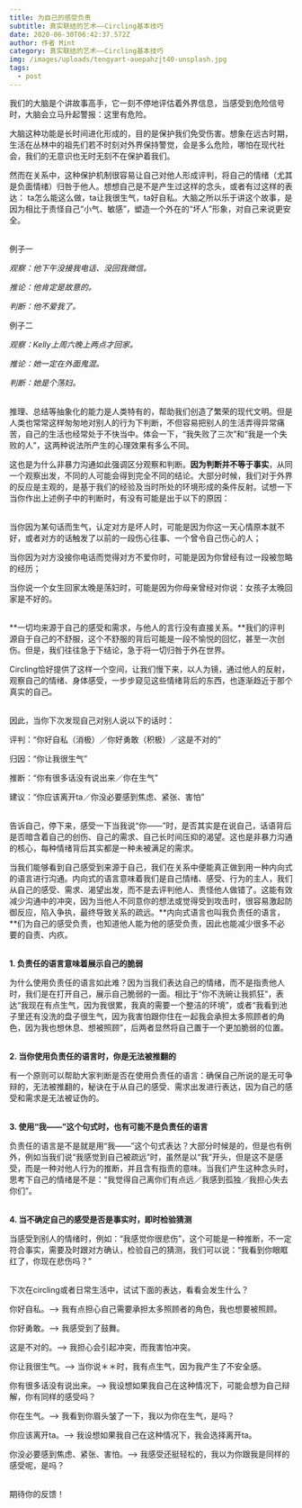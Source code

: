 ```yaml
---
title: 为自己的感受负责
subtitle: 真实联结的艺术——Circling基本技巧
date: 2020-06-30T06:42:37.572Z
author: 作者 Mint
category: 真实联结的艺术——Circling基本技巧
img: /images/uploads/tengyart-auepahzjt40-unsplash.jpg
tags:
  - post
---
```

我们的大脑是个讲故事高手，它一刻不停地评估着外界信息，当感受到危险信号时，大脑会立马升起警报：这里有危险。

大脑这种功能是长时间进化形成的，目的是保护我们免受伤害。想象在远古时期，生活在丛林中的祖先们若不时刻对外界保持警觉，会是多么危险，哪怕在现代社会，我们的无意识也无时无刻不在保护着我们。

然而在关系中，这种保护机制很容易让自己对他人形成评判，将自己的情绪（尤其是负面情绪）归咎于他人。想想自己是不是产生过这样的念头，或者有过这样的表达： ta怎么能这么做，ta让我很生气，ta好自私。大脑之所以乐于讲这个故事，是因为相比于责怪自己“小气、敏感”，塑造一个外在的“坏人”形象，对自己来说更安全。

\
例子一

*观察：他下午没接我电话、没回我微信。*

*推论：他肯定是故意的。*

*判断：他不爱我了。*

例子二

*观察：Kelly上周六晚上两点才回家。*

*推论：她一定在外面鬼混。*

*判断：她是个荡妇。*

\
推理、总结等抽象化的能力是人类特有的，帮助我们创造了繁荣的现代文明。但是人类也常常这样匆匆地对别人的行为下判断，不但容易把别人的生活弄得异常痛苦，自己的生活也经常处于不快当中。体会一下，“我失败了三次”和“我是一个失败的人”，这两种说法所产生的心理效果有多么不同。

这也是为什么非暴力沟通如此强调区分观察和判断。**因为判断并不等于事实**，从同一个观察出发，不同的人可能会得到完全不同的结论。大部分时候，我们对于外界的反应是主观的，是基于我们的经验及当时所处的环境形成的条件反射。试想一下当你作出上述例子中的判断时，有没有可能是出于以下的原因：

\
当你因为某句话而生气，认定对方是坏人时，可能是因为你这一天心情原本就不好，或者对方的话触发了以前的一段伤心往事、一个曾令自己伤心的人；

当你因为对方没接你电话而觉得对方不爱你时，可能是因为你曾经有过一段被忽略的经历；

当你说一个女生回家太晚是荡妇时，可能是因为你母亲曾经对你说：女孩子太晚回家是不好的。

\
**一切均来源于自己的感受和需求，与他人的言行没有直接关系。**我们的评判源自于自己的不舒服，这个不舒服的背后可能是一段不愉悦的回忆，甚至一次创伤。但是，我们往往急于下结论，急于将一切归咎于外在世界。

Circling恰好提供了这样一个空间，让我们慢下来，以人为镜，通过他人的反射，观察自己的情绪、身体感受，一步步窥见这些情绪背后的东西，也逐渐趋近于那个真实的自己。

\
因此，当你下次发现自己对别人说以下的话时：

评判：“你好自私（消极）／你好勇敢（积极）／这是不对的”

归因：“你让我很生气”

推断：“你有很多话没有说出来／你在生气”

建议：“你应该离开ta／你没必要感到焦虑、紧张、害怕”

\
告诉自己，停下来，感受一下当我说“你——”时，是否其实是在说自己，话语背后是否暗含着自己的创伤、自己的需求、自己长时间压抑的渴望。这也是非暴力沟通的核心，每种情绪背后其实都是一种未被满足的需求。

当我们能够看到自己感受到来源于自己，我们在关系中便能真正做到用一种内向式的语言进行沟通。内向式的语言意味着我们是自己情绪、感受、行为的主人，我们从自己的感受、需求、渴望出发，而不是去评判他人、责怪他人做错了。这能有效减少沟通中的冲突，因为当他人不同意你的想法或觉得受到攻击时，很容易激起防御反应，陷入争执，最终导致关系的疏远。**内向式语言也叫我负责任的语言，**们为自己的感受负责，也知道他人能为他的感受负责，因此也能减少很多不必要的自责、内疚。

\
**1. 负责任的语言意味着展示自己的脆弱**

为什么使用负责任的语言如此难？因为当我们表达自己的情绪，而不是指责他人时，我们是在打开自己，展示自己脆弱的一面。相比于“你不洗碗让我抓狂”，表达“我现在有点生气，因为我很累，我真的需要一个整洁的环境”，或者“我看到池子里还有没洗的盘子很生气，因为我害怕跟你住在一起我会承担太多照顾者的角色，因为我也想休息、想被照顾”，后两者显然将自己置于一个更加脆弱的位置。

\
**2. 当你使用负责任的语言时，你是无法被推翻的**

有一个原则可以帮助大家判断是否在使用负责任的语言：确保自己所说的是无可争辩的，无法被推翻的，秘诀在于从自己的感受、需求出发进行表达，因为自己的感受和需求是无法被证伪的。

\
**3. 使用“我——”这个句式时，也有可能不是负责任的语言**

负责任的语言是不是就是用“我——”这个句式表达？大部分时候是的，但是也有例外，例如当我们说“我感觉到自己被疏远”时，虽然是以“我”开头，但是这不是感受，而是一种对他人行为的推断，并且含有指责的意味。当我们产生这种念头时，思考下自己的情绪是不是：“我觉得自己离你们有点远／我感到孤独／我担心失去你们”。

\
**4. 当不确定自己的感受是否是事实时，即时检验猜测**

当感受到别人的情绪时，例如：“我感觉你很悲伤”，这个可能是一种推断，不一定符合事实，需要及时跟对方确认，检验自己的猜测，我们可以说：“我看到你眼眶红了，你现在悲伤吗？”

\
下次在circling或者日常生活中，试试下面的表达，看看会发生什么？

你好自私。——> 我有点担心自己需要承担太多照顾者的角色，我也想要被照顾。

你好勇敢。——> 我感受到了鼓舞。

这是不对的。——> 我担心会引起冲突，而我害怕冲突。

你让我很生气。——> 当你说＊＊时，我有点生气，因为我产生了不安全感。

你有很多话没有说出来。——> 我设想如果我自己在这种情况下，可能会想为自己辩解，你有同样的感受吗？

你在生气。——> 我看到你眉头皱了一下，我以为你在生气，是吗？

你应该离开ta。——> 我设想如果我自己在这种情况下，我会选择离开ta。

你没必要感到焦虑、紧张、害怕。——> 我感受还挺轻松的，我以为你跟我是同样的感受呢，是吗？

\
期待你的反馈！